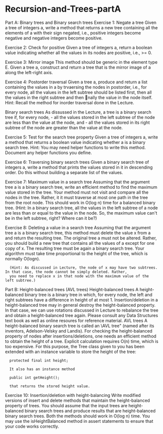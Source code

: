# Recursion-and-Trees-partA

Part A: Binary trees and Binary search trees
  Exercise 1: Negate a tree 
      Given a tree of integers a, write a method that returns a new tree containing all the elements of a with their sign negated, i.e., positive integers become negative and negative integers become positive.

  Exercise 2: Check for positive 
      Given a tree of integers a, return a boolean value indicating whether all the values in its nodes are positive, i.e., >= 0.
    
  Exercise 3: Mirror image 
      This method should be generic in the element type E.
      Given a tree a, construct and return a tree that is the mirror image of a along the left-right axis.
    
  Exercise 4: Postorder traversal
      Given a tree a, produce and return a list containing the values in a by trvaersing the nodes in postorder, i.e., 
      for every node, all the values in the left subtree should be listed first, 
      then all the values in the right subtree and then nally the value in the node itself.
      Hint: Recall the method for inorder traversal done in the Lecture. 

  Binary search trees
      As dissussed in the Lecture, a tree is a binary search tree if, for every node,
      - all the values stored in the left subtree of the node are less than the value at the node, and
      - all the values stored in its right subtree of the node are greater than the value at the node.
      
  Exercise 5: Test for the search tree property
      Given a tree of integers a, write a method that returns a boolean value indicating whether a is a binary search tree.
      Hint: You may need helper functions to write this method. Document any helper functions you define.
    
  Exercise 6: Traversing binary search trees
      Given a binary search tree of integers a, write a method that prints the values stored in it in descending order. 
      Do this without building a separate list of the values.
    
  Exercise 7: Maximum value in a search tree 
      Assuming that the argument tree a is a binary search tree, write an efficient method to find the maximum value stored in the tree. 
      Your method must not visit and compare all the nodes in the tree. Rather, it it must traverse at most one path in the tree from the root node. 
      This should work in O(log n) time for a balanced binary tree.
      (Hint: In a binary search tree, all the values in the left subtree of a node are less than or equal to the value in the node. 
      So, the maximum value can't be in the left subtree, right? Where can it be?)
  
  Exercise 8: Deleting a value in a search tree
      Assuming that the argument tree a is a binary search tree, this method must delete the value x from a and return the resulting tree. 
      The original tree a must not be altered. Rather, you should build a new tree that contains all the values of a except for one copy of x. 
      The resulting  tree must be again a binary search tree. Your algorithm must take time proportional to the height of the tree, which is normally O(logn).
  
      (Hint: As discussed in Lecture, the node of x may have two subtrees. In that case, the node cannot be simply deleted. Rather, 
      you need to replace x in that node with the maximum value of the left subtree.)
  
 Part B: Height-balanced trees (AVL trees)
      Height-balanced trees A height-balanced binary tree is a binary tree in which, for every node, the left and right subtrees have a difference in height of at most 
      1. Insertion/deletion in a height-balanced tree may in general destroy the height-balanced property. In that case, we can use rotations discussed in 
      Lecture to rebalance the tree and obtain a height-balanced tree again. 
      Please consult any Data Structures text book as well as online resoures for reference material. 
      AVL trees A height-balanced binary search tree is called an \AVL tree" (named after its inventors, Adelson-Velsky and Landis).
      For checking the height-balanced property of nodes after insertions/deletions, one needs an efficient method to obtain the height of a tree. 
      Explicit calculation requires O(n) time, which is too expensive. For this purpose, the Tree class given to you has been extended with an instance
      variable to store the height of the tree: 
    
      protected final int height; 
    
      It also has an instance method

      public int getHeight();

      that returns the stored height value.

  Exercise 10: Insertion/deletion with height-balancing 
      Write modified versions of insert and delete methods that maintain the height-balanced property of trees. You should assume that the input trees are height-balanced binary search
      trees and produce results that are height-balanced binary search trees. Both the methods should work in O(log n) time.
      You may use the isHeightBalanced method in assert statements to ensure that your code works correctly.
  
